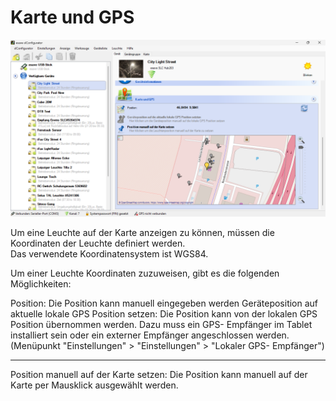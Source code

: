 # Karte und GPS
![Karte und GPS](karte-und-gps.png)  

Um eine Leuchte auf der Karte anzeigen zu können, müssen die Koordinaten der Leuchte definiert werden.  
Das verwendete Koordinatensystem ist WGS84.  

Um einer Leuchte Koordinaten zuzuweisen, gibt es die folgenden Möglichkeiten:  

Position:
Die Position kann manuell eingegeben werden
Geräteposition auf aktuelle lokale GPS Position setzen:
Die Position kann von der lokalen GPS Position übernommen werden. Dazu muss ein GPS- Empfänger im Tablet installiert sein oder ein externer Empfänger angeschlossen werden. (Menüpunkt "Einstellungen" > "Einstellungen" > "Lokaler GPS- Empfänger")  

---

Position manuell auf der Karte setzen:
Die Position kann manuell auf der Karte per Mausklick ausgewählt werden.